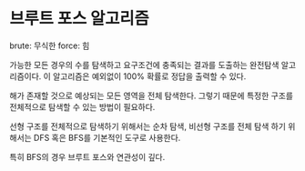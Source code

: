 # 브루트 포스 알고리즘

brute: 무식한
force: 힘

가능한 모든 경우의 수를 탐색하고 요구조건에 충족되는 결과를 도출하는 완전탐색 알고리즘이다. 이 알고리즘은 예외없이 100% 확률로 정답을 출력할 수 있다.

해가 존재할 것으로 예상되는 모든 영역을 전체 탐색한다. 그렇기 때문에 특정한 구조를 전체적으로 탐색할 수 있는 방법이 필요하다.

선형 구조를 전체적으로 탐색하기 위해서는 순차 탐색, 비선형 구조를 전체 탐색 하기 위해서는 DFS 혹은 BFS를 기본적인 도구로 사용한다.

특히 BFS의 경우 브루트 포스와 연관성이 깊다.